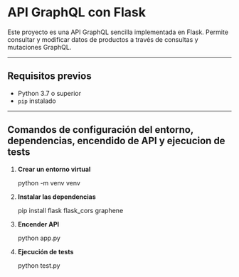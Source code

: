 # API GraphQL con Flask

Este proyecto es una API GraphQL sencilla implementada en Flask. Permite consultar y modificar datos de productos a través de consultas y mutaciones GraphQL.

---

## Requisitos previos

- Python 3.7 o superior
- `pip` instalado

---

## Comandos de configuración del entorno, dependencias, encendido de API y ejecucion de tests

1. **Crear un entorno virtual**

    python -m venv venv

2. **Instalar las dependencias**

    pip install flask flask_cors graphene

3. **Encender API**

    python app.py

4. **Ejecución de tests**

    python test.py
